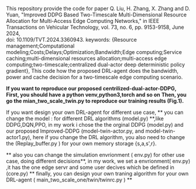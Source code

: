 This repository provide the code for paper Q. Liu, H. Zhang, X. Zhang and D. Yuan, "Improved DDPG Based Two-Timescale Multi-Dimensional Resource Allocation for Multi-Access Edge Computing Networks," in IEEE Transactions on Vehicular Technology, vol. 73, no. 6, pp. 9153-9158, June 2024,  
  doi: 10.1109/TVT.2024.3360943.
  keywords: {Resource management;Computational modeling;Costs;Delays;Optimization;Bandwidth;Edge computing;Service caching;multi-dimensional 
             resources allocation;multi-access edge computing;two-timescale;centralized dual-actor deep deterministic policy gradient},
This code how the proposed DRL-agent does the bandwidth, power and cache decision for a two-timescale edge computing scenario.

**If you want to reproduce  our proposed centrilized-dual-actor-DDPG,  
First, you should have a python venv,python3,torch and so on**
**Then, you  go the mian_two_scale_twin.py to reproduce our training results (Fig.1).**

If you want design your own DRL-agent for different use case,
 ** you can change the model : for different DRL algorithms (model.py) **,like DDPG,DQN,PPO, in my work i chose the the orginal DDPG (model.py) and our proposed Improved-DDPG (model-twin-actor.py, and model-twin-actor1.py), here if you change the DRL algorithm, you also need to change the  (Replay_buffer.py ) for your own memory storage {s,a,s',r}.

 ** also you can change the simulation envrionment ( env.py) for other use case, doing different decisions**, in my work, we set a  envrionment( env.py) ,it has the one edge servr and some user decives which be defined in (core.py) 
 **   finally, you can design your own traning algorithm for your own DRL-agent ( main_two_scale_one/twin/twinrc.py ) 
**
